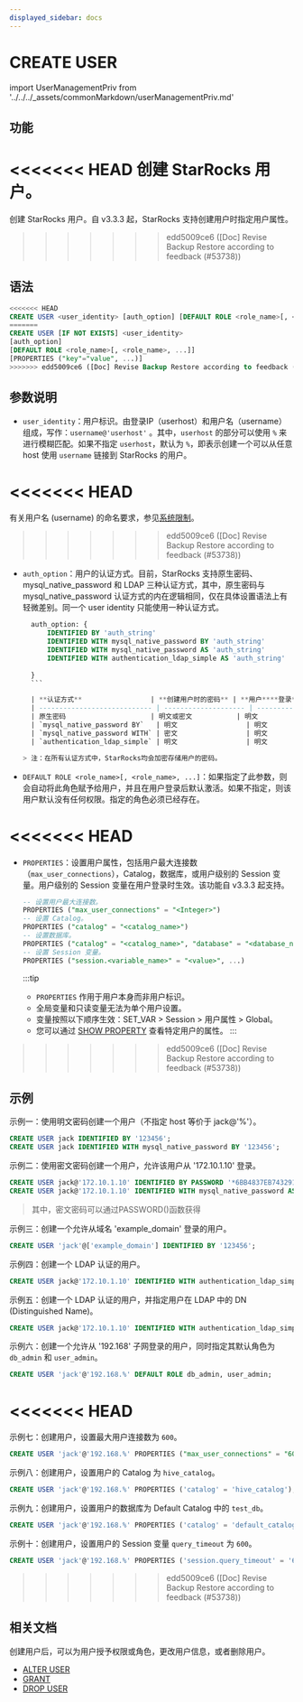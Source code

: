 ```yaml
---
displayed_sidebar: docs
---
```


# CREATE USER

import UserManagementPriv from '../../../_assets/commonMarkdown/userManagementPriv.md'

## 功能

<<<<<<< HEAD
创建 StarRocks 用户。
=======
创建 StarRocks 用户。自 v3.3.3 起，StarRocks 支持创建用户时指定用户属性。
>>>>>>> edd5009ce6 ([Doc] Revise Backup Restore according to feedback (#53738))

<UserManagementPriv />

## 语法

```SQL
<<<<<<< HEAD
CREATE USER <user_identity> [auth_option] [DEFAULT ROLE <role_name>[, <role_name>, ...]]
=======
CREATE USER [IF NOT EXISTS] <user_identity> 
[auth_option] 
[DEFAULT ROLE <role_name>[, <role_name>, ...]]
[PROPERTIES ("key"="value", ...)]
>>>>>>> edd5009ce6 ([Doc] Revise Backup Restore according to feedback (#53738))
```

## 参数说明

- `user_identity`：用户标识。由登录IP（userhost）和用户名（username）组成，写作：`username@'userhost'` 。其中，`userhost` 的部分可以使用 `%` 来进行模糊匹配。如果不指定 `userhost`，默认为 `%`，即表示创建一个可以从任意 host 使用 `username` 链接到 StarRocks 的用户。

<<<<<<< HEAD
=======
  有关用户名 (username) 的命名要求，参见[系统限制](../../System_limit.md)。

>>>>>>> edd5009ce6 ([Doc] Revise Backup Restore according to feedback (#53738))
- `auth_option`：用户的认证方式。目前，StarRocks 支持原生密码、mysql_native_password 和 LDAP 三种认证方式，其中，原生密码与 mysql_native_password 认证方式的内在逻辑相同，仅在具体设置语法上有轻微差别。同一个 user identity 只能使用一种认证方式。

    ```SQL
      auth_option: {
          IDENTIFIED BY 'auth_string'
          IDENTIFIED WITH mysql_native_password BY 'auth_string'
          IDENTIFIED WITH mysql_native_password AS 'auth_string'
          IDENTIFIED WITH authentication_ldap_simple AS 'auth_string'
          
      }
      ```

      | **认证方式**                 | **创建用户时的密码** | **用户****登录****时的密码** |
      | ---------------------------- | -------------------- | ---------------------------- |
      | 原生密码                     | 明文或密文           | 明文                         |
      | `mysql_native_password BY`   | 明文                 | 明文                         |
      | `mysql_native_password WITH` | 密文                 | 明文                         |
      | `authentication_ldap_simple` | 明文                 | 明文                         |

    > 注：在所有认证方式中，StarRocks均会加密存储用户的密码。

- `DEFAULT ROLE <role_name>[, <role_name>, ...]`：如果指定了此参数，则会自动将此角色赋予给用户，并且在用户登录后默认激活。如果不指定，则该用户默认没有任何权限。指定的角色必须已经存在。

<<<<<<< HEAD
=======
- `PROPERTIES`：设置用户属性，包括用户最大连接数（`max_user_connections`），Catalog，数据库，或用户级别的 Session 变量。用户级别的 Session 变量在用户登录时生效。该功能自 v3.3.3 起支持。

  ```SQL
  -- 设置用户最大连接数。
  PROPERTIES ("max_user_connections" = "<Integer>")
  -- 设置 Catalog。
  PROPERTIES ("catalog" = "<catalog_name>")
  -- 设置数据库。
  PROPERTIES ("catalog" = "<catalog_name>", "database" = "<database_name>")
  -- 设置 Session 变量。
  PROPERTIES ("session.<variable_name>" = "<value>", ...)
  ```

  :::tip
  - `PROPERTIES` 作用于用户本身而非用户标识。
  - 全局变量和只读变量无法为单个用户设置。
  - 变量按照以下顺序生效：SET_VAR > Session > 用户属性 > Global。
  - 您可以通过 [SHOW PROPERTY](./SHOW_PROPERTY.md) 查看特定用户的属性。
  :::

>>>>>>> edd5009ce6 ([Doc] Revise Backup Restore according to feedback (#53738))
## 示例

示例一：使用明文密码创建一个用户（不指定 host 等价于 jack@'%'）。

```SQL
CREATE USER jack IDENTIFIED BY '123456';
CREATE USER jack IDENTIFIED WITH mysql_native_password BY '123456';
```

示例二：使用密文密码创建一个用户，允许该用户从 '172.10.1.10' 登录。

```SQL
CREATE USER jack@'172.10.1.10' IDENTIFIED BY PASSWORD '*6BB4837EB74329105EE4568DDA7DC67ED2CA2AD9';
CREATE USER jack@'172.10.1.10' IDENTIFIED WITH mysql_native_password AS '*6BB4837EB74329105EE4568DDA7DC67ED2CA2AD9';
```

> 其中，密文密码可以通过PASSWORD()函数获得

示例三：创建一个允许从域名 'example_domain' 登录的用户。

```SQL
CREATE USER 'jack'@['example_domain'] IDENTIFIED BY '123456';
```

示例四：创建一个 LDAP 认证的用户。

```SQL
CREATE USER jack@'172.10.1.10' IDENTIFIED WITH authentication_ldap_simple;
```

示例五：创建一个 LDAP 认证的用户，并指定用户在 LDAP 中的 DN (Distinguished Name)。

```SQL
CREATE USER jack@'172.10.1.10' IDENTIFIED WITH authentication_ldap_simple AS 'uid=jack,ou=company,dc=example,dc=com';
```

示例六：创建一个允许从 '192.168' 子网登录的用户，同时指定其默认角色为 `db_admin` 和 `user_admin`。

```SQL
CREATE USER 'jack'@'192.168.%' DEFAULT ROLE db_admin, user_admin;
```

<<<<<<< HEAD
=======
示例七：创建用户，设置最大用户连接数为 `600`。

```SQL
CREATE USER 'jack'@'192.168.%' PROPERTIES ("max_user_connections" = "600");
```

示例八：创建用户，设置用户的 Catalog 为 `hive_catalog`。

```SQL
CREATE USER 'jack'@'192.168.%' PROPERTIES ('catalog' = 'hive_catalog');
```

示例九：创建用户，设置用户的数据库为 Default Catalog 中的 `test_db`。

```SQL
CREATE USER 'jack'@'192.168.%' PROPERTIES ('catalog' = 'default_catalog', 'database' = 'test_db');
```

示例十：创建用户，设置用户的 Session 变量 `query_timeout` 为 `600`。

```SQL
CREATE USER 'jack'@'192.168.%' PROPERTIES ('session.query_timeout' = '600');
```

>>>>>>> edd5009ce6 ([Doc] Revise Backup Restore according to feedback (#53738))
## 相关文档

创建用户后，可以为用户授予权限或角色，更改用户信息，或者删除用户。

- [ALTER USER](ALTER_USER.md)
- [GRANT](GRANT.md)
- [DROP USER](DROP_USER.md)

